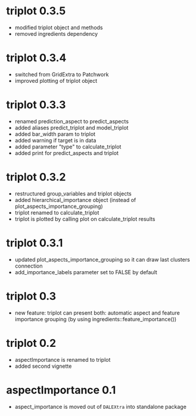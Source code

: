 # triplot 0.3.5

* modified triplot object and methods
* removed ingredients dependency

# triplot 0.3.4

* switched from GridExtra to Patchwork
* improved plotting of triplot object

# triplot 0.3.3

* renamed prediction_aspect to predict_aspects
* added aliases predict_triplot and model_triplot
* added bar_width param to triplot
* added warning if target is in data
* added parameter "type" to calculate_triplot
* added print for predict_aspects and triplot

# triplot 0.3.2

* restructured group_variables and triplot objects
* added hierarchical_importance object (instead of 
plot_aspects_importance_grouping)
* triplot renamed to calculate_triplot
* triplot is plotted by calling plot on calculate_triplot results

# triplot 0.3.1

* updated plot_aspects_importance_grouping so it can draw last clusters 
connection
* add_importance_labels parameter set to FALSE by default


# triplot 0.3

* new feature: triplot can present both: automatic aspect and feature importance 
grouping (by using ingredients::feature_importance())


# triplot 0.2

* aspectImportance is renamed to triplot 
* added second vignette


# aspectImportance 0.1

* aspect_importance is moved out of `DALEXtra` into standalone package
